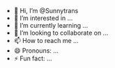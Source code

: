 - 👋 Hi, I’m @Sunnytrans
- 👀 I’m interested in ...
- 🌱 I’m currently learning ...
- 💞️ I’m looking to collaborate on ...
- 📫 How to reach me ...
- 😄 Pronouns: ...
- ⚡ Fun fact: ...

<!---
Sunnytrans/Sunnytrans is a ✨ special ✨ repository because its `README.md` (this file) appears on your GitHub profile.
You can click the Preview link to take a look at your changes.
--->
